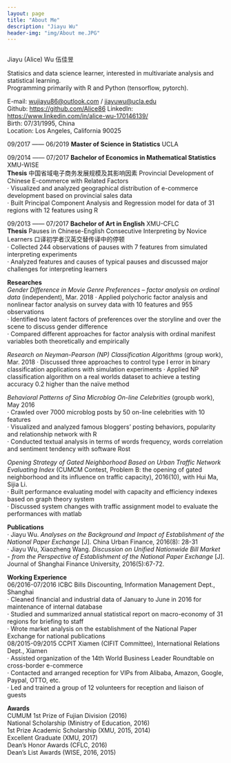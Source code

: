 ```yaml
---
layout: page
title: "About Me"
description: "Jiayu Wu"
header-img: "img/About me.JPG"
---
```


<center>
    <p><img src="" align="center"></p>
</center>

Jiayu (Alice) Wu 伍佳昱

Statisics and data science learner, interested in multivariate analysis and statistical learning.               
Programming primarily with R and Python (tensorflow, pytorch).

E-mail: wujiayu86@outlook.com / jiayuwu@ucla.edu   
Github: https://github.com/Alice86
LinkedIn: https://www.linkedin.com/in/alice-wu-170146139/     
Birth: 07/31/1995, China    
Location: Los Angeles, California 90025 

09/2017 —— 06/2019    **Master of Science in Statistics**                     UCLA  

09/2014 —— 07/2017    **Bachelor of Economics in Mathematical Statistics**    XMU-WISE  
**Thesis** 中国省域电子商务发展规模及其影响因素 Provincial Development of Chinese E-commerce
with Related Factors       
· Visualized and analyzed geographical distribution of e-commerce development based on provincial sales data            
· Built Principal Component Analysis and Regression model for data of 31 regions with 12 features using R     

09/2013 —— 07/2017    **Bachelor of Art in English**                          XMU-CFLC   
**Thesis** Pauses in Chinese-English Consecutive Interpreting by Novice Learners 口译初学者汉英交替传译中的停顿        
· Collected 244 observations of pauses with 7 features from simulated interpreting experiments       
· Analyzed features and causes of typical pauses and discussed major challenges for interpreting learners      


**Researches**    
*Gender Difference in Movie Genre Preferences – factor analysis on ordinal data* (independent), Mar. 2018
· Applied polychoric factor analysis and nonlinear factor analysis on survey data with 10 features and 955 observations         
· Identified two latent factors of preferences over the storyline and over the scene to discuss gender difference        
· Compared different approaches for factor analysis with ordinal manifest variables both theoretically and empirically 

*Research on Neyman-Pearson (NP) Classification Algorithms* (group work), Mar. 2018
· Discussed three approaches to control type I error in binary classification applications with simulation experiments
· Applied NP classification algorithm on a real worlds dataset to achieve a testing accuracy 0.2 higher than the naïve method

*Behavioral Patterns of Sina Microblog On-line Celebrities* (groupb work), May 2016       
· Crawled over 7000 microblog posts by 50 on-line celebrities with 10 features        
· Visualized and analyzed famous bloggers’ posting behaviors, popularity and relationship network with R       
· Conducted textual analysis in terms of words frequency, words correlation and sentiment tendency with software Rost         

*Opening Strategy of Gated Neighborhood Based on Urban Traffic Network Evaluating Index* (CUMCM Contest, Problem B: the opening of gated neighborhood and its influence on traffic capacity), 2016(10), with Hui Ma, Sijia Li.      
· Built performance evaluating model with capacity and efficiency indexes based on graph theory system      
· Discussed system changes with traffic assignment model to evaluate the performances with matlab 


**Publications**    
· Jiayu Wu. *Analyses on the Background and Impact of Establishment of the National Paper Exchange* [J]. China Urban Finance, 2016(8): 28-31  
· Jiayu Wu, Xiaozheng Wang. *Discussion on Unified Nationwide Bill Market - from the Perspective of Establishment of the National Paper Exchange* [J]. Journal of Shanghai Finance University, 2016(5):67-72.  


**Working Experience**        
06/2016-07/2016   ICBC Bills Discounting, Information Management Dept., Shanghai  
· Cleaned financial and industrial data of January to June in 2016 for maintenance of internal database     
· Studied and summarized annual statistical report on macro-economy of 31 regions for briefing to staff     
· Wrote market analysis on the establishment of the National Paper Exchange for national publications       
08/2015-09/2015   CCPIT Xiamen (CIFIT Committee), International Relations Dept., Xiamen  
· Assisted organization of the 14th World Business Leader Roundtable on cross-border e-commerce     
· Contacted and arranged reception for VIPs from Alibaba, Amazon, Google, Paypal, OTTO, etc.     
· Led and trained a group of 12 volunteers for reception and liaison of guests      

**Awards**  
CUMUM 1st Prize of Fujian Division (2016)    
National Scholarship (Ministry of Education, 2016)   
1st Prize Academic Scholarship (XMU, 2015, 2014)   
Excellent Graduate (XMU, 2017)     
Dean’s Honor Awards (CFLC, 2016)    
Dean’s List Awards (WISE, 2016, 2015)    
